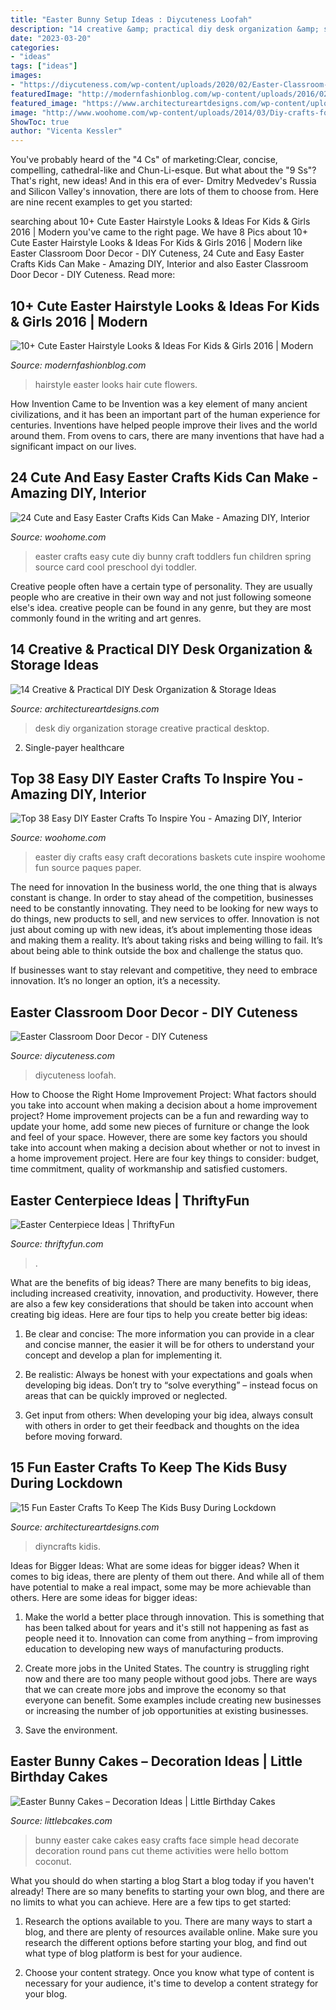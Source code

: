 ```yaml
---
title: "Easter Bunny Setup Ideas : Diycuteness Loofah"
description: "14 creative &amp; practical diy desk organization &amp; storage ideas"
date: "2023-03-20"
categories:
- "ideas"
tags: ["ideas"]
images:
- "https://diycuteness.com/wp-content/uploads/2020/02/Easter-Classroom-Door-Decor-1.jpg"
featuredImage: "http://modernfashionblog.com/wp-content/uploads/2016/02/10-Best-Easter-Hairstyle-Looks-Ideas-For-Kids-Girls-2016-9.jpg"
featured_image: "https://www.architectureartdesigns.com/wp-content/uploads/2015/03/14-Creative-Practical-DIY-Desk-Organization-Storage-Ideas-12.jpg"
image: "http://www.woohome.com/wp-content/uploads/2014/03/Diy-crafts-for-easter-32.jpg"
ShowToc: true
author: "Vicenta Kessler"
---
```



You've probably heard of the "4 Cs" of marketing:Clear, concise, compelling, cathedral-like and Chun-Li-esque. But what about the "9 Ss"? That's right, new ideas! And in this era of ever- Dmitry Medvedev's Russia and Silicon Valley's innovation, there are lots of them to choose from. Here are nine recent examples to get you started: 

	

		
searching about 10+ Cute Easter Hairstyle Looks &amp; Ideas For Kids &amp; Girls 2016 | Modern you've came to the right page. We have 8 Pics about 10+ Cute Easter Hairstyle Looks &amp; Ideas For Kids &amp; Girls 2016 | Modern like Easter Classroom Door Decor - DIY Cuteness, 24 Cute and Easy Easter Crafts Kids Can Make - Amazing DIY, Interior and also Easter Classroom Door Decor - DIY Cuteness. Read more:
		
    
## 10+ Cute Easter Hairstyle Looks &amp; Ideas For Kids &amp; Girls 2016 | Modern

<img loading=lazy src="http://modernfashionblog.com/wp-content/uploads/2016/02/10-Best-Easter-Hairstyle-Looks-Ideas-For-Kids-Girls-2016-9.jpg" onerror="this.onerror=null;this.src='https://tse2.mm.bing.net/th?id=OIP.3LzmIHpJS9f9v1sdTjYWRgHaKr&amp;pid=15.1';" alt="10+ Cute Easter Hairstyle Looks &amp; Ideas For Kids &amp; Girls 2016 | Modern">

_Source: modernfashionblog.com_

>hairstyle easter looks hair cute flowers. 

	

How Invention Came to be
Invention was a key element of many ancient civilizations, and it has been an important part of the human experience for centuries. Inventions have helped people improve their lives and the world around them. From ovens to cars, there are many inventions that have had a significant impact on our lives.

    
## 24 Cute And Easy Easter Crafts Kids Can Make - Amazing DIY, Interior

<img loading=lazy src="http://www.woohome.com/wp-content/uploads/2014/04/Easter-Crafts-for-Kids-10.jpg" onerror="this.onerror=null;this.src='https://tse1.mm.bing.net/th?id=OIP.fwdDsFoV2zhyqbRNVnu0gQHaE9&amp;pid=15.1';" alt="24 Cute and Easy Easter Crafts Kids Can Make - Amazing DIY, Interior">

_Source: woohome.com_

>easter crafts easy cute diy bunny craft toddlers fun children spring source card cool preschool dyi toddler. 

	

Creative people often have a certain type of personality. They are usually people who are creative in their own way and not just following someone else's idea. creative people can be found in any genre, but they are most commonly found in the writing and art genres.

    
## 14 Creative &amp; Practical DIY Desk Organization &amp; Storage Ideas

<img loading=lazy src="https://www.architectureartdesigns.com/wp-content/uploads/2015/03/14-Creative-Practical-DIY-Desk-Organization-Storage-Ideas-12.jpg" onerror="this.onerror=null;this.src='https://tse3.mm.bing.net/th?id=OIP.XXwTj0N_Njnf02cQGmCicAHaMH&amp;pid=15.1';" alt="14 Creative &amp; Practical DIY Desk Organization &amp; Storage Ideas">

_Source: architectureartdesigns.com_

>desk diy organization storage creative practical desktop. 

	

2. Single-payer healthcare

    
## Top 38 Easy DIY Easter Crafts To Inspire You - Amazing DIY, Interior

<img loading=lazy src="http://www.woohome.com/wp-content/uploads/2014/03/Diy-crafts-for-easter-32.jpg" onerror="this.onerror=null;this.src='https://tse4.mm.bing.net/th?id=OIP.wXtnu8CrgXk4FFOPyT17ygHaLH&amp;pid=15.1';" alt="Top 38 Easy DIY Easter Crafts To Inspire You - Amazing DIY, Interior">

_Source: woohome.com_

>easter diy crafts easy craft decorations baskets cute inspire woohome fun source paques paper. 

	

The need for innovation
In the business world, the one thing that is always constant is change. In order to stay ahead of the competition, businesses need to be constantly innovating. They need to be looking for new ways to do things, new products to sell, and new services to offer.
Innovation is not just about coming up with new ideas, it’s about implementing those ideas and making them a reality. It’s about taking risks and being willing to fail. It’s about being able to think outside the box and challenge the status quo.

If businesses want to stay relevant and competitive, they need to embrace innovation. It’s no longer an option, it’s a necessity.

    
## Easter Classroom Door Decor - DIY Cuteness

<img loading=lazy src="https://diycuteness.com/wp-content/uploads/2020/02/Easter-Classroom-Door-Decor-1.jpg" onerror="this.onerror=null;this.src='https://tse1.mm.bing.net/th?id=OIP.HzBF4PIVWf2Gg2Qc9vFD0QHaN0&amp;pid=15.1';" alt="Easter Classroom Door Decor - DIY Cuteness">

_Source: diycuteness.com_

>diycuteness loofah. 

	

How to Choose the Right Home Improvement Project: What factors should you take into account when making a decision about a home improvement project?
Home improvement projects can be a fun and rewarding way to update your home, add some new pieces of furniture or change the look and feel of your space. However, there are some key factors you should take into account when making a decision about whether or not to invest in a home improvement project. Here are four key things to consider: budget, time commitment, quality of workmanship and satisfied customers.

    
## Easter Centerpiece Ideas | ThriftyFun

<img loading=lazy src="https://img.thrfun.com/img/104/261/simple_easter_centerpiece_2_l.jpg" onerror="this.onerror=null;this.src='https://tse3.mm.bing.net/th?id=OIP.cC1_3ZudWSTu52KIqaYqNwHaMG&amp;pid=15.1';" alt="Easter Centerpiece Ideas | ThriftyFun">

_Source: thriftyfun.com_

>. 

	

What are the benefits of big ideas?
There are many benefits to big ideas, including increased creativity, innovation, and productivity. However, there are also a few key considerations that should be taken into account when creating big ideas. Here are four tips to help you create better big ideas:
1. Be clear and concise: The more information you can provide in a clear and concise manner, the easier it will be for others to understand your concept and develop a plan for implementing it.

2. Be realistic: Always be honest with your expectations and goals when developing big ideas. Don’t try to “solve everything” – instead focus on areas that can be quickly improved or neglected.

3. Get input from others: When developing your big idea, always consult with others in order to get their feedback and thoughts on the idea before moving forward.

    
## 15 Fun Easter Crafts To Keep The Kids Busy During Lockdown

<img loading=lazy src="https://www.architectureartdesigns.com/wp-content/uploads/2020/03/15-Fun-Easter-Crafts-To-Keep-The-Kids-Busy-During-Lockdown-14.jpg" onerror="this.onerror=null;this.src='https://tse3.mm.bing.net/th?id=OIP.pGnJrtYclmHDHuz7ng7oHAAAAA&amp;pid=15.1';" alt="15 Fun Easter Crafts To Keep The Kids Busy During Lockdown">

_Source: architectureartdesigns.com_

>diyncrafts kidis. 

	

Ideas for Bigger Ideas: What are some ideas for bigger ideas?
When it comes to big ideas, there are plenty of them out there. And while all of them have potential to make a real impact, some may be more achievable than others. Here are some ideas for bigger ideas:
1. Make the world a better place through innovation. This is something that has been talked about for years and it's still not happening as fast as people need it to. Innovation can come from anything – from improving education to developing new ways of manufacturing products.

2. Create more jobs in the United States. The country is struggling right now and there are too many people without good jobs. There are ways that we can create more jobs and improve the economy so that everyone can benefit. Some examples include creating new businesses or increasing the number of job opportunities at existing businesses.

3. Save the environment.

    
## Easter Bunny Cakes – Decoration Ideas | Little Birthday Cakes

<img loading=lazy src="http://www.littlebcakes.com/wp-content/uploads/2013/08/Easter-Bunny-Cake.jpg" onerror="this.onerror=null;this.src='https://tse2.mm.bing.net/th?id=OIP.z5K6LSaY1uiV9wAMKAKS6AHaJ4&amp;pid=15.1';" alt="Easter Bunny Cakes – Decoration Ideas | Little Birthday Cakes">

_Source: littlebcakes.com_

>bunny easter cake cakes easy crafts face simple head decorate decoration round pans cut theme activities were hello bottom coconut. 

	

What you should do when starting a blog
Start a blog today if you haven't already! There are so many benefits to starting your own blog, and there are no limits to what you can achieve. Here are a few tips to get started:
1. Research the options available to you. There are many ways to start a blog, and there are plenty of resources available online. Make sure you research the different options before starting your blog, and find out what type of blog platform is best for your audience.

2. Choose your content strategy. Once you know what type of content is necessary for your audience, it's time to develop a content strategy for your blog.


